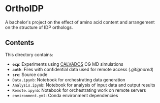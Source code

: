 # OrthoIDP
A bachelor's project on the effect of amino acid content and arrangement on the structure of IDP orthologs.

## Contents
This directory contains:
- **``exp``**: Experiments using [CALVADOS](https://doi.org/10.1073/pnas.2111696118) CG MD simulations
- **``auth``**: Files with confidential data used for remote access (*.gitignored*)
- **``src``**: Source code
- ``Data.ipynb``: Notebook for orchestrating data generation
- ``Analysis.ipynb``: Notebook for analysis of input data and output results
- ``Remote.ipynb``: Notebook for orchestrating work on remote servers
- ``environment.yml``: Conda environment dependencies
